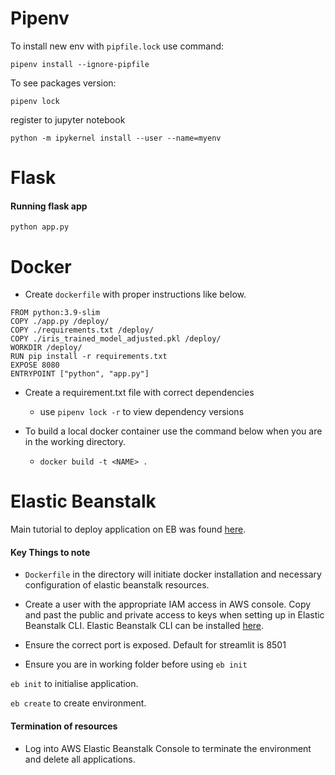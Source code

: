 # Pipenv

To install new env with `pipfile.lock` use command:

`pipenv install --ignore-pipfile`

To see packages version:

`pipenv lock`

register to jupyter notebook

`python -m ipykernel install --user --name=myenv`

# Flask

#### Running flask app

`python app.py`


# Docker

* Create `dockerfile` with proper instructions like below.

```
FROM python:3.9-slim
COPY ./app.py /deploy/
COPY ./requirements.txt /deploy/
COPY ./iris_trained_model_adjusted.pkl /deploy/
WORKDIR /deploy/
RUN pip install -r requirements.txt
EXPOSE 8080
ENTRYPOINT ["python", "app.py"]
```

* Create a requirement.txt file with correct dependencies
	* use `pipenv lock -r` to view dependency versions

* To build a local docker container use the command below when you are in the working directory.
	* `docker build -t <NAME> .`

# Elastic Beanstalk

Main tutorial to deploy application on EB was found [here](https://sommershurbaji.medium.com/deploying-a-docker-container-to-aws-with-elastic-beanstalk-28adfd6e7e95).

#### Key Things to note

* `Dockerfile` in the directory will initiate docker installation and necessary configuration of elastic beanstalk resources.

* Create a user with the appropriate IAM access in AWS console. Copy and past the public and private access to keys when setting up in Elastic Beanstalk CLI. Elastic Beanstalk CLI can be installed [here](https://github.com/aws/aws-elastic-beanstalk-cli-setup). 

* Ensure the correct port is exposed. Default for streamlit is 8501

* Ensure you are in working folder before using `eb init`

`eb init` to initialise application.

`eb create` to create environment.

#### Termination of resources

* Log into AWS Elastic Beanstalk Console to terminate the environment and delete all applications.
 

 